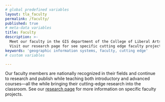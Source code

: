```yaml
---
# global predefined variables
layout: tla_faculty
permalink: /faculty/
published: true
# meta-data variables
title: Faculty
description: >- 
  Meet our faculty in the GIS department of the College of Liberal Arts at Temple University. 
  Visit our research page for see specific cutting edge faculty projects.
keywords: 'geographic information systems, faculty, cutting edge'
# custom variables

---
```

Our faculty members are nationally recognized in their fields and continue to research and publish while teaching both introductory and advanced courses—all the while bringing their cutting-edge research into the classroom. See our [research page](https://develop.cla.temple.edu/geography-and-urban-studies/research/) for more information on specific faculty projects.
